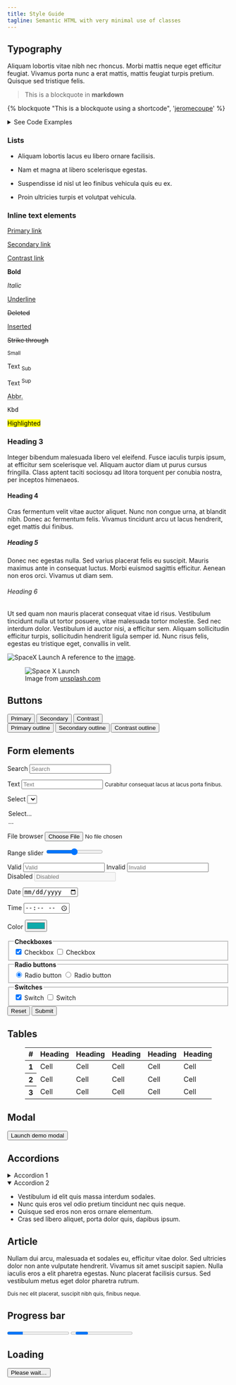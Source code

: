 ```yaml
---
title: Style Guide
tagline: Semantic HTML with very minimal use of classes
---
```


<!-- Typography-->

## Typography

Aliquam lobortis vitae nibh nec rhoncus. Morbi mattis neque eget efficitur feugiat. Vivamus porta nunc a erat mattis, mattis feugiat turpis pretium. Quisque sed tristique felis.

<!-- Blockquote -->

> This is a blockquote in **markdown**

{% blockquote "This is a blockquote using a <stro ng>shortcode</strong>", '<a href="https://twitter.com/jeromecoupe/status/1419726998881062915">jeromecoupe</a>' %}


<details>
  <summary>See Code Examples</summary>

```jinja2
{% raw %}{# Markdown #}
  > This is a blockquote in **markdown**

{# Shortcode #}
{% blockquote  "This is a blockquote using a <strong>shortcode</strong>", "This is a citation" %}{% endraw %}
```
</details>

<!-- Lists-->

### Lists

- Aliquam lobortis lacus eu libero ornare facilisis.
- Nam et magna at libero scelerisque egestas.
- Suspendisse id nisl ut leo finibus vehicula quis eu ex.
- Proin ultricies turpis et volutpat vehicula.

  <!-- Inline text elements-->

### Inline text elements

  <section class="grid">
    <p><a href="#" onclick="event.preventDefault()">Primary link</a></p>
    <p><a href="#" class="secondary" onclick="event.preventDefault()">Secondary link</a></p>
    <p><a href="#" class="contrast" onclick="event.preventDefault()">Contrast link</a></p>
  </section>
  <section class="grid">
    <p><strong>Bold</strong></p>
    <p><em>Italic</em></p>
    <p><u>Underline</u></p>
  </section>
  <section class="grid">
    <p><del>Deleted</del></p>
    <p><ins>Inserted</ins></p>
    <p><s>Strike through</s></p>
  </section>
  <section class="grid">
    <p><small>Small </small></p>
    <p>Text <sub>Sub</sub></p>
    <p>Text <sup>Sup</sup></p>
  </section>
  <section class="grid">
    <p><abbr title="Abbreviation" data-tooltip="Abbreviation">Abbr.</abbr></p>
    <p><kbd>Kbd</kbd></p>
    <p><mark>Highlighted</mark></p>
  </section>

  <!-- Headings-->

### Heading 3

Integer bibendum malesuada libero vel eleifend. Fusce iaculis turpis ipsum, at efficitur sem scelerisque vel. Aliquam auctor diam ut purus cursus fringilla. Class aptent taciti sociosqu ad litora torquent per conubia nostra, per inceptos himenaeos.

#### Heading 4

Cras fermentum velit vitae auctor aliquet. Nunc non congue urna, at blandit nibh. Donec ac fermentum felis. Vivamus tincidunt arcu ut lacus hendrerit, eget mattis dui finibus.

##### Heading 5

Donec nec egestas nulla. Sed varius placerat felis eu suscipit. Mauris maximus ante in consequat luctus. Morbi euismod sagittis efficitur. Aenean non eros orci. Vivamus ut diam sem.

###### Heading 6

Ut sed quam non mauris placerat consequat vitae id risus. Vestibulum tincidunt nulla ut tortor posuere, vitae malesuada tortor molestie. Sed nec interdum dolor. Vestibulum id auctor nisi, a efficitur sem. Aliquam sollicitudin efficitur turpis, sollicitudin hendrerit ligula semper id. Nunc risus felis, egestas eu tristique eget, convallis in velit.

  <!-- Media-->

![SpaceX Launch](https://source.unsplash.com/TV2gg2kZD1o)
A reference to the [image](#image).

<figure>
 <img src="https://source.unsplash.com/TV2gg2kZD1o" alt="Space X Launch">
  <figcaption>Image from <a href="https://unsplash.com">unsplash.com</a></figcaption>
</figure>

</section><!-- End Typography-->

<!-- Buttons-->
<section id="buttons">
  <h2>Buttons</h2>
  <div class="grid">
    <button>Primary</button>
    <button class="secondary">Secondary</button>
    <button class="contrast">Contrast</button>
  </div>
  <div class="grid">
    <button class="outline">Primary outline</button>
    <button class="outline secondary">Secondary outline</button>
    <button class="outline contrast">Contrast outline</button>
  </div>
</section><!-- End Buttons -->

<!-- Form elements-->
<section id="form">
  <form>
    <h2>Form elements</h2>

  <!-- Search -->

<label for="search">Search</label>
<input type="search" id="search" name="search" placeholder="Search">

  <!-- Text -->

<label for="text">Text</label>
<input type="text" id="text" name="text" placeholder="Text">
<small>Curabitur consequat lacus at lacus porta finibus.</small>

  <!-- Select -->

<label for="select">Select</label>
<select id="select" name="select" required>

<option value="" selected>Select…</option>
<option>…</option>
</select>

  <!-- File browser -->

<label for="file">File browser
<input type="file" id="file" name="file">
</label>

  <!-- Range slider control -->

<label for="range">Range slider
<input type="range" min="0" max="100" value="50" id="range" name="range">
</label>

  <!-- States -->
  <div class="grid">
    <label for="valid">
      Valid
      <input type="text" id="valid" name="valid" placeholder="Valid" aria-invalid="false">
    </label>
    <label for="invalid">
      Invalid
      <input type="text" id="invalid" name="invalid" placeholder="Invalid" aria-invalid="true">
    </label>
      <label for="disabled">
        Disabled
        <input type="text" id="disabled" name="disabled" placeholder="Disabled" disabled>
      </label>
    </div>

  <div class="grid">

  <!-- Date-->

<label for="date">Date
<input type="date" id="date" name="date">
</label>

  <!-- Time-->

<label for="time">Time
<input type="time" id="time" name="time">
</label>

  <!-- Color-->

<label for="color">Color
<input type="color" id="color" name="color" value="#0eaaaa">
</label>

  </div>

  <div class="grid">

  <!-- Checkboxes -->
  <fieldset>
    <legend><strong>Checkboxes</strong></legend>
    <label for="checkbox-1">
      <input type="checkbox" id="checkbox-1" name="checkbox-1" checked>
      Checkbox
    </label>
    <label for="checkbox-2">
      <input type="checkbox" id="checkbox-2" name="checkbox-2">
      Checkbox
    </label>
  </fieldset>

  <!-- Radio buttons -->
  <fieldset>
    <legend><strong>Radio buttons</strong></legend>
    <label for="radio-1">
      <input type="radio" id="radio-1" name="radio" value="radio-1" checked>
      Radio button
    </label>
    <label for="radio-2">
      <input type="radio" id="radio-2" name="radio" value="radio-2">
      Radio button
    </label>
  </fieldset>

  <!-- Switch -->
  <fieldset>
    <legend><strong>Switches</strong></legend>
    <label for="switch-1">
      <input type="checkbox" id="switch-1" name="switch-1" role="switch" checked>
      Switch
    </label>
    <label for="switch-2">
      <input type="checkbox" id="switch-2" name="switch-2" role="switch">
      Switch
    </label>
  </fieldset>

  </div>

  <!-- Buttons -->
  <input type="reset" value="Reset" onclick="event.preventDefault()">
  <input type="submit" value="Submit" onclick="event.preventDefault()">

  </form>

  </section><!-- End Form elements-->

  <!-- Tables -->
  <section id="tables">
    <h2>Tables</h2>
    <figure>
      <table role="grid">
        <thead>
          <tr>
            <th scope="col">#</th>
            <th scope="col">Heading</th>
            <th scope="col">Heading</th>
            <th scope="col">Heading</th>
            <th scope="col">Heading</th>
            <th scope="col">Heading</th>
            <th scope="col">Heading</th>
            <th scope="col">Heading</th>
          </tr>
        </thead>
        <tbody>
          <tr>
            <th scope="row">1</th>
            <td>Cell</td>
            <td>Cell</td>
            <td>Cell</td>
            <td>Cell</td>
            <td>Cell</td>
            <td>Cell</td>
            <td>Cell</td>
          </tr>
          <tr>
            <th scope="row">2</th>
            <td>Cell</td>
            <td>Cell</td>
            <td>Cell</td>
            <td>Cell</td>
            <td>Cell</td>
            <td>Cell</td>
            <td>Cell</td>
          </tr>
          <tr>
            <th scope="row">3</th>
            <td>Cell</td>
            <td>Cell</td>
            <td>Cell</td>
            <td>Cell</td>
            <td>Cell</td>
            <td>Cell</td>
            <td>Cell</td>
          </tr>
        </tbody>
      </table>
    </figure>
  </section><!-- End Tables -->

  <!-- Modal -->
  <section id="modal">
    <h2>Modal</h2>
    <button class="contrast" data-target="modal-example" onclick="toggleModal(event)">Launch demo modal</button>
  </section><!-- End Modal -->

  <!-- Accordions -->
  <section id="accordions">
    <h2>Accordions</h2>
    <details>
      <summary>Accordion 1</summary>
      <p>Lorem ipsum dolor sit amet, consectetur adipiscing elit. Pellentesque urna diam, tincidunt nec porta sed, auctor id velit. Etiam venenatis nisl ut orci consequat, vitae tempus quam commodo. Nulla non mauris ipsum. Aliquam eu posuere orci. Nulla convallis lectus rutrum quam hendrerit, in facilisis elit sollicitudin. Mauris pulvinar pulvinar mi, dictum tristique elit auctor quis. Maecenas ac ipsum ultrices, porta turpis sit amet, congue turpis.</p>
    </details>
    <details open>
      <summary>Accordion 2</summary>
      <ul>
        <li>Vestibulum id elit quis massa interdum sodales.</li>
        <li>Nunc quis eros vel odio pretium tincidunt nec quis neque.</li>
        <li>Quisque sed eros non eros ornare elementum.</li>
        <li>Cras sed libero aliquet, porta dolor quis, dapibus ipsum.</li>
      </ul>
    </details>
  </section><!-- End Accordions -->

  <!-- Article-->
  <article id="article">
    <h2>Article</h2>
    <p>Nullam dui arcu, malesuada et sodales eu, efficitur vitae dolor. Sed ultricies dolor non ante vulputate hendrerit. Vivamus sit amet suscipit sapien. Nulla iaculis eros a elit pharetra egestas. Nunc placerat facilisis cursus. Sed vestibulum metus eget dolor pharetra rutrum.</p>
    <footer><small>Duis nec elit placerat, suscipit nibh quis, finibus neque.</small></footer>
  </article><!-- End Article-->

  <!-- Progress -->
  <section id="progress">
    <h2>Progress bar</h2>
    <progress id="progress-1" value="25" max="100"></progress>
    <progress id="progress-2"></progress>
  </section><!-- End Progress -->

  <!-- Loading -->
  <section id="loading">
    <h2>Loading</h2>
    <article aria-busy="true"></article>
    <button aria-busy="true">Please wait…</button>
  </section><!-- End Loading -->
